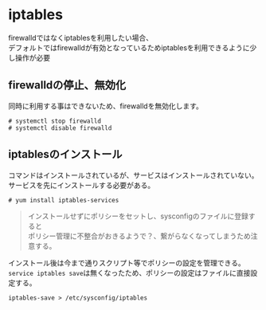 # iptables
firewalldではなくiptablesを利用したい場合、  
デフォルトではfirewalldが有効となっているためiptablesを利用できるように少し操作が必要  

## firewalldの停止、無効化
同時に利用する事はできないため、firewalldを無効化します。  

```
# systemctl stop firewalld
# systemctl disable firewalld
```

## iptablesのインストール
コマンドはインストールされているが、サービスはインストールされていない。  
サービスを先にインストールする必要がある。  

```
# yum install iptables-services
```

> インストールせずにポリシーをセットし、sysconfigのファイルに登録すると  
> ポリシー管理に不整合がおきるようで？、繋がらなくなってしまうため注意する。

インストール後は今まで通りスクリプト等でポリシーの設定を管理できる。
`service iptables save`は無くなったため、ポリシーの設定はファイルに直接設定する。  

```
iptables-save > /etc/sysconfig/iptables
```

